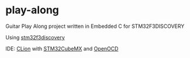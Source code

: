# play-along

Guitar Play Along project written in Embedded C for STM32F3DISCOVERY

Using [stm32f3discovery](https://www.st.com/en/evaluation-tools/stm32f3discovery.html)

IDE: [CLion](https://www.jetbrains.com/help/clion/embedded-development.html) with [STM32CubeMX](https://www.st.com/en/development-tools/stm32cubemx.html) and [OpenOCD](https://www.jetbrains.com/help/clion/openocd-support.html)
